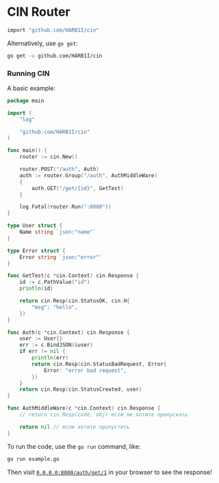 # CIN Router

```sh
import "github.com/HARB1I/cin"
```

Alternatively, use `go get`:

```sh
go get -u github.com/HARB1I/cin
```

### Running CIN

A basic example:

```go
package main

import (
	"log"

	"github.com/HARB1I/cin"
)

func main() {
	router := cin.New()

	router.POST("/auth", Auth)
	auth := router.Group("/auth", AuthMiddleWare)
	{
		auth.GET("/get/{id}", GetTest)
	}

	log.Fatal(router.Run(":8080"))
}

type User struct {
	Name string `json:"name"`
}

type Error struct {
	Error string `json:"error"`
}

func GetTest(c *cin.Context) cin.Response {
	id := c.PathValue("id")
	println(id)

	return cin.Resp(cin.StatusOK, cin.H{
		"msg": "hello",
	})
}

func Auth(c *cin.Context) cin.Response {
	user := User{}
	err := c.BindJSON(&user)
	if err != nil {
		println(err)
		return cin.Resp(cin.StatusBadRequest, Error{
			Error: "error bad request",
		})
	}
	return cin.Resp(cin.StatusCreated, user)
}

func AuthMiddleWare(c *cin.Context) cin.Response {
	// return cin.Resp(code, obj) если не хотите пропускать

	return nil // если хотите пропустить
}
```

To run the code, use the `go run` command, like:

```sh
go run example.go
```

Then visit [`0.0.0.0:8080/auth/get/1`](http://0.0.0.0:8080/auth/get/1) in your browser to see the response!